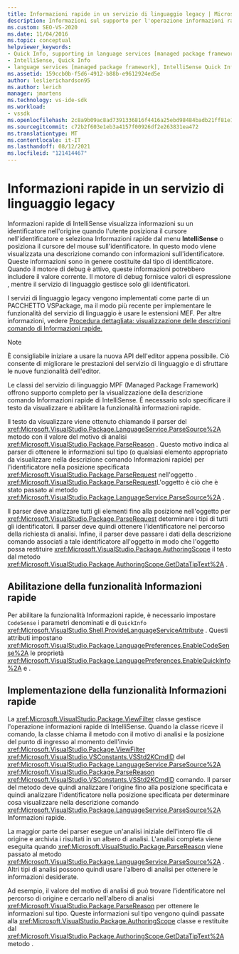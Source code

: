 ```yaml
---
title: Informazioni rapide in un servizio di linguaggio legacy | Microsoft Docs
description: Informazioni sul supporto per l'operazione informazioni rapide di IntelliSense per la visualizzazione di informazioni su un identificatore.
ms.custom: SEO-VS-2020
ms.date: 11/04/2016
ms.topic: conceptual
helpviewer_keywords:
- Quick Info, supporting in language services [managed package framework]
- IntelliSense, Quick Info
- language services [managed package framework], IntelliSense Quick Info
ms.assetid: 159ccb0b-f5d6-4912-b88b-e9612924ed5e
author: leslierichardson95
ms.author: lerich
manager: jmartens
ms.technology: vs-ide-sdk
ms.workload:
- vssdk
ms.openlocfilehash: 2c8a9b09ac8ad7391336816f4416a25ebd98484badb21ff81e1ec4604784eead
ms.sourcegitcommit: c72b2f603e1eb3a4157f00926df2e263831ea472
ms.translationtype: MT
ms.contentlocale: it-IT
ms.lasthandoff: 08/12/2021
ms.locfileid: "121414467"
---
```

# <a name="quick-info-in-a-legacy-language-service"></a>Informazioni rapide in un servizio di linguaggio legacy
Informazioni rapide di IntelliSense visualizza informazioni su un identificatore nell'origine quando l'utente posiziona il cursore nell'identificatore e seleziona Informazioni rapide dal menu **IntelliSense** o posiziona il cursore del mouse sull'identificatore.  In questo modo viene visualizzata una descrizione comando con informazioni sull'identificatore. Queste informazioni sono in genere costituite dal tipo di identificatore. Quando il motore di debug è attivo, queste informazioni potrebbero includere il valore corrente. Il motore di debug fornisce valori di espressione , mentre il servizio di linguaggio gestisce solo gli identificatori.

 I servizi di linguaggio legacy vengono implementati come parte di un PACCHETTO VSPackage, ma il modo più recente per implementare le funzionalità del servizio di linguaggio è usare le estensioni MEF. Per altre informazioni, vedere [Procedura dettagliata: visualizzazione delle descrizioni comando di Informazioni rapide.](../../extensibility/walkthrough-displaying-quickinfo-tooltips.md)

> [!NOTE]
> È consigliabile iniziare a usare la nuova API dell'editor appena possibile. Ciò consente di migliorare le prestazioni del servizio di linguaggio e di sfruttare le nuove funzionalità dell'editor.

 Le classi del servizio di linguaggio MPF (Managed Package Framework) offrono supporto completo per la visualizzazione della descrizione comando Informazioni rapide di IntelliSense. È necessario solo specificare il testo da visualizzare e abilitare la funzionalità informazioni rapide.

 Il testo da visualizzare viene ottenuto chiamando il parser del <xref:Microsoft.VisualStudio.Package.LanguageService.ParseSource%2A> metodo con il valore del motivo di analisi <xref:Microsoft.VisualStudio.Package.ParseReason> . Questo motivo indica al parser di ottenere le informazioni sul tipo (o qualsiasi elemento appropriato da visualizzare nella descrizione comando Informazioni rapide) per l'identificatore nella posizione specificata <xref:Microsoft.VisualStudio.Package.ParseRequest> nell'oggetto . <xref:Microsoft.VisualStudio.Package.ParseRequest>L'oggetto è ciò che è stato passato al metodo <xref:Microsoft.VisualStudio.Package.LanguageService.ParseSource%2A> .

 Il parser deve analizzare tutti gli elementi fino alla posizione nell'oggetto per <xref:Microsoft.VisualStudio.Package.ParseRequest> determinare i tipi di tutti gli identificatori. Il parser deve quindi ottenere l'identificatore nel percorso della richiesta di analisi. Infine, il parser deve passare i dati della descrizione comando associati a tale identificatore all'oggetto in modo che l'oggetto possa restituire <xref:Microsoft.VisualStudio.Package.AuthoringScope> il testo dal metodo <xref:Microsoft.VisualStudio.Package.AuthoringScope.GetDataTipText%2A> .

## <a name="enabling-the-quick-info-feature"></a>Abilitazione della funzionalità Informazioni rapide
 Per abilitare la funzionalità Informazioni rapide, è necessario impostare `CodeSense` i parametri denominati e di `QuickInfo` <xref:Microsoft.VisualStudio.Shell.ProvideLanguageServiceAttribute> . Questi attributi impostano <xref:Microsoft.VisualStudio.Package.LanguagePreferences.EnableCodeSense%2A> le proprietà <xref:Microsoft.VisualStudio.Package.LanguagePreferences.EnableQuickInfo%2A> e .

## <a name="implementing-the-quick-info-feature"></a>Implementazione della funzionalità Informazioni rapide
 La <xref:Microsoft.VisualStudio.Package.ViewFilter> classe gestisce l'operazione informazioni rapide di IntelliSense. Quando la classe riceve il comando, la classe chiama il metodo con il motivo di analisi e la posizione del punto di ingresso al momento dell'invio <xref:Microsoft.VisualStudio.Package.ViewFilter> <xref:Microsoft.VisualStudio.VSConstants.VSStd2KCmdID> del <xref:Microsoft.VisualStudio.Package.LanguageService.ParseSource%2A> <xref:Microsoft.VisualStudio.Package.ParseReason> <xref:Microsoft.VisualStudio.VSConstants.VSStd2KCmdID> comando. Il parser del metodo deve quindi analizzare l'origine fino alla posizione specificata e quindi analizzare l'identificatore nella posizione specificata per determinare cosa visualizzare nella descrizione comando <xref:Microsoft.VisualStudio.Package.LanguageService.ParseSource%2A> Informazioni rapide.

 La maggior parte dei parser esegue un'analisi iniziale dell'intero file di origine e archivia i risultati in un albero di analisi. L'analisi completa viene eseguita quando <xref:Microsoft.VisualStudio.Package.ParseReason> viene passato al metodo <xref:Microsoft.VisualStudio.Package.LanguageService.ParseSource%2A> . Altri tipi di analisi possono quindi usare l'albero di analisi per ottenere le informazioni desiderate.

 Ad esempio, il valore del motivo di analisi di può trovare l'identificatore nel percorso di origine e cercarlo nell'albero di analisi <xref:Microsoft.VisualStudio.Package.ParseReason> per ottenere le informazioni sul tipo. Queste informazioni sul tipo vengono quindi passate alla <xref:Microsoft.VisualStudio.Package.AuthoringScope> classe e restituite dal <xref:Microsoft.VisualStudio.Package.AuthoringScope.GetDataTipText%2A> metodo .
